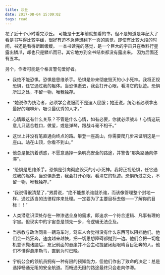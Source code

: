 ```yaml
---
title: 沙丘
date: 2017-08-04 15:09:02
tags: read
---
```


花了近十个小时看完沙丘。
可能是十五年前就想看的书，但不是知道是年纪大了看是书写得比较平缓，很好有迫不急待想翻下一页的感觉，即使有比较大段的时间，书还是看得断断缓缓。
一本书读完的感觉，是一个巨大的宇宙只在香料行星露出鳞爪，却也只是鳞爪而已，其它地方到全书结束都没有露出来。
因为后面还有五本。

另个，作者可能是个格言警句爱好者。

- 我绝不能恐惧。恐惧是思维杀手。恐惧是带来彻底毁灭的小小死神。我将正视恐惧，任它通过我的躯体。当恐惧逝去，我会打开心眼，看清它的轨迹。恐惧所过之处，不留一物，唯我独存。

- “她说作为统治者，必须学会说服而不是迫人屈服；她还说，统治者必须拿出最好的咖啡炉，吸引最优秀的人才。”

- 心情跟这有什么关系？不管是什么心情，如有必要，你就必须战斗！心情这玩意儿只适合牲口，做爱，或是弹琴，跟战斗毫不相干。”

- 这世上并没有笔直通向终点的路。攀登一座高山，你需要爬几步来证明这是一座山。站在山顶，你看不到山。”

- 他总是抵抗着诱惑，不愿意选择一条明亮安全的路途，并警告“那条路通向停滞”。

- “恐惧是思维杀手。恐惧是引向彻底毁灭的小小死神。我将正视恐惧，任它通过我的躯体。当恐惧逝去，我会打开心眼，看清它的轨迹。恐惧所过之处，不留一物，唯我独存。”

- “我说得很清楚了，”男爵说，“绝不能想杀谁就杀谁，而该像管理整个封地一样，通过适当的法律程序来处理。一定要为了主要目标去做——了解你的目标！！”

- 人类潜意识深处存在一种渗透全身的需求，即追求一个符合逻辑、凡事有理的宇宙。但现实中的宇宙总是领先一步，令逻辑无法企及。

- 当宗教与政治同乘一辆马车时，驾车人会觉得没有什么东西可以阻挡他们。他们会一路狂奔，速度越来越快，把一切思想障碍都抛到一边。他们会把一切危机意识抛诸脑后，忘记前面的悬崖并不会主动提醒闭起眼睛盲目狂奔的人。他们不懂得悬崖勒马，直到为时已晚。

- 宇航公会的领航员拥有一种有限的预知能力，但他们作出了致命的决定：总是选择畅通无阻的安全航道。而畅通无阻的路途最终只会走向停滞。


